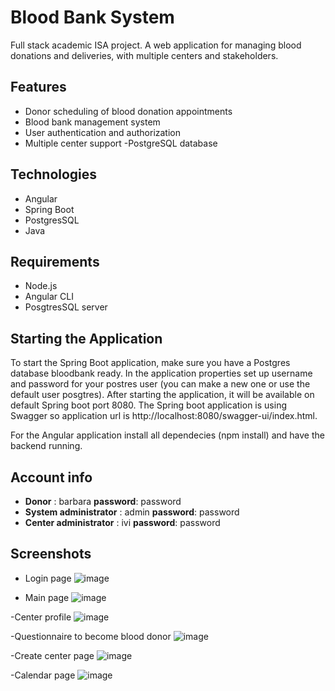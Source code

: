 # **Blood Bank System**
Full stack academic ISA project. A web application for managing blood donations and deliveries, with multiple centers and stakeholders.

## Features
- Donor scheduling of blood donation appointments
- Blood bank management system
- User authentication and authorization
- Multiple center support
-PostgreSQL database

## Technologies
- Angular
- Spring Boot
- PostgresSQL
- Java

## Requirements
- Node.js
- Angular CLI
- PosgtresSQL server

## Starting the Application
To start the Spring Boot application, make sure you have a Postgres database bloodbank ready. In the application properties set up username and password for your postres user (you can make a new one or use the default user posgtres). After starting the application, it will be available on default Spring boot port 8080. The Spring boot application is using Swagger so application url is http://localhost:8080/swagger-ui/index.html.

For the Angular application install all dependecies (npm install) and have the backend running.

## Account info
- **Donor** : barbara    **password**: password
- **System administrator** : admin    **password**: password
- **Center administrator** : ivi    **password**: password

## Screenshots
- Login page
![image](https://user-images.githubusercontent.com/93544830/215596488-d853d593-f15b-46ff-a625-c657845e6c57.png)

- Main page
![image](https://user-images.githubusercontent.com/93544830/215596693-0232404d-6007-4cce-b221-a856ac0dbc15.png)

-Center profile
![image](https://user-images.githubusercontent.com/93544830/215597085-6878e10e-a57b-4793-b0a8-60191db51214.png)

-Questionnaire to become blood donor
![image](https://user-images.githubusercontent.com/93544830/215597231-9f16efb0-5c20-4760-9ec4-9b3e71073992.png)

-Create center page
![image](https://user-images.githubusercontent.com/93544830/215599079-43115898-34e3-439c-84ae-9372fe1d27aa.png)

-Calendar page
![image](https://user-images.githubusercontent.com/93544830/215599314-1c553d83-6ec0-4e9c-a579-db2ec670979d.png)











